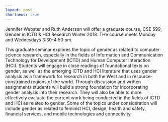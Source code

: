 ```yaml
---
layout: post
shortnews: true
---
```


Jennifer Webster and Ruth Anderson will offer a graduate course,  CSE 599, Gender in ICTD &amp; HCI Research Winter 2018.  THe course meets Monday and Wednesdays 3:30-4:50 pm.

This graduate seminar explores the topic of gender as related to computer science research, especially in the fields of Information and Communication Technology for Development (ICTD) and Human Computer Interaction (HCI). Students will engage in close readings of foundational texts on gender, as well as the emerging ICTD and HCI literature that uses gender analysis as a framework for research in both the West and in resource-constrained regions of the world. Through discussion and written assignments students will build a strong foundation for incorporating gender analysis into their research. They will also be able to more effectively evaluate the current work being conducted in the fields of ICTD and HCI as related to gender. Some of the topics under consideration will include gender as related to feminist HCI, design, health and safety, financial services, and mobile technologies and connectivity.




